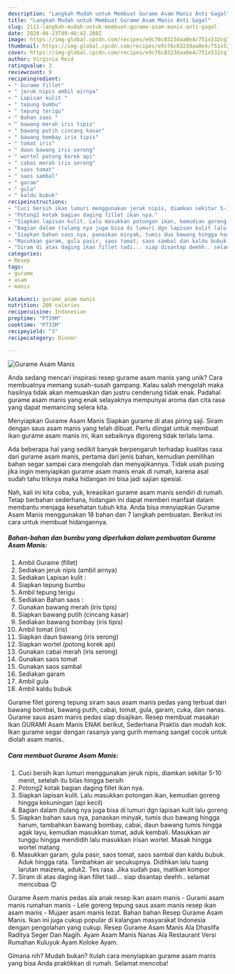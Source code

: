 ```yaml
---
description: "Langkah Mudah untuk Membuat Gurame Asam Manis Anti Gagal"
title: "Langkah Mudah untuk Membuat Gurame Asam Manis Anti Gagal"
slug: 2112-langkah-mudah-untuk-membuat-gurame-asam-manis-anti-gagal
date: 2020-06-23T09:40:42.208Z
image: https://img-global.cpcdn.com/recipes/e9c76c8323daa0e4/751x532cq70/gurame-asam-manis-foto-resep-utama.jpg
thumbnail: https://img-global.cpcdn.com/recipes/e9c76c8323daa0e4/751x532cq70/gurame-asam-manis-foto-resep-utama.jpg
cover: https://img-global.cpcdn.com/recipes/e9c76c8323daa0e4/751x532cq70/gurame-asam-manis-foto-resep-utama.jpg
author: Virginia Reid
ratingvalue: 3
reviewcount: 9
recipeingredient:
- " Gurame fillet"
- " jeruk nipis ambil airnya"
- " Lapisan kulit "
- " tepung bumbu"
- " tepung terigu"
- " Bahan saos "
- " bawang merah iris tipis"
- " bawang putih cincang kasar"
- " bawang bombay iris tipis"
- " tomat iris"
- " daun bawang iris serong"
- " wortel potong korek api"
- " cabai merah iris serong"
- " saos tomat"
- " saos sambal"
- " garam"
- " gula"
- " kaldu bubuk"
recipeinstructions:
- "Cuci bersih ikan lumuri menggunakan jeruk nipis, diamkan sekitar 5-10 menit, setelah itu bilas hingga bersih"
- "Potong2 kotak bagian daging fillet ikan nya."
- "Siapkan lapisan kulit. Lalu masukkan potongan ikan, kemudian goreng hingga kekuningan (api kecil)"
- "Bagian dalam (tulang nya juga bisa di lumuri dgn lapisan kulit lalu goreng"
- "Siapkan bahan saus nya, panaskan minyak, tumis duo bawang hingga harum, tambahkan bawang bombay, cabai, daun bawang tumis hingga agak layu, kemudian masukkan tomat, aduk kembali. Masukkan air tunggu hingga mendidih lalu masukkan irisan wortel. Masak hingga wortel matang"
- "Masukkan garam, gula pasir, saos tomat, saos sambal dan kaldu bubuk. Aduk hingga rata. Tambahkan air secukupnya. Didihkan lalu tuang larutan maizena, aduk2. Tes rasa. Jika sudah pas, matikan kompor"
- "Siram di atas daging ikan fillet tadi... siap disantap deehh.. selamat mencobaa 😊"
categories:
- Resep
tags:
- gurame
- asam
- manis

katakunci: gurame asam manis 
nutrition: 200 calories
recipecuisine: Indonesian
preptime: "PT39M"
cooktime: "PT33M"
recipeyield: "3"
recipecategory: Dinner

---
```



![Gurame Asam Manis](https://img-global.cpcdn.com/recipes/e9c76c8323daa0e4/751x532cq70/gurame-asam-manis-foto-resep-utama.jpg)

Anda sedang mencari inspirasi resep gurame asam manis yang unik? Cara membuatnya memang susah-susah gampang. Kalau salah mengolah maka hasilnya tidak akan memuaskan dan justru cenderung tidak enak. Padahal gurame asam manis yang enak selayaknya mempunyai aroma dan cita rasa yang dapat memancing selera kita.

Menyiapkan Gurame Asam Manis Siapkan gurame di atas piring saji. Siram dengan saus asam manis yang telah dibuat. Perlu diingat untuk membuat ikan gurame asam manis ini, ikan sebaiknya digoreng tidak terlalu lama.

Ada beberapa hal yang sedikit banyak berpengaruh terhadap kualitas rasa dari gurame asam manis, pertama dari jenis bahan, kemudian pemilihan bahan segar sampai cara mengolah dan menyajikannya. Tidak usah pusing jika ingin menyiapkan gurame asam manis enak di rumah, karena asal sudah tahu triknya maka hidangan ini bisa jadi sajian spesial.


Nah, kali ini kita coba, yuk, kreasikan gurame asam manis sendiri di rumah. Tetap berbahan sederhana, hidangan ini dapat memberi manfaat dalam membantu menjaga kesehatan tubuh kita. Anda bisa menyiapkan Gurame Asam Manis menggunakan 18 bahan dan 7 langkah pembuatan. Berikut ini cara untuk membuat hidangannya.

<!--inarticleads1-->

##### Bahan-bahan dan bumbu yang diperlukan dalam pembuatan Gurame Asam Manis:

1. Ambil  Gurame (fillet)
1. Sediakan  jeruk nipis (ambil airnya)
1. Sediakan  Lapisan kulit :
1. Siapkan  tepung bumbu
1. Ambil  tepung terigu
1. Sediakan  Bahan saos :
1. Gunakan  bawang merah (iris tipis)
1. Siapkan  bawang putih (cincang kasar)
1. Sediakan  bawang bombay (iris tipis)
1. Ambil  tomat (iris)
1. Siapkan  daun bawang (iris serong)
1. Siapkan  wortel (potong korek api)
1. Gunakan  cabai merah (iris serong)
1. Gunakan  saos tomat
1. Gunakan  saos sambal
1. Sediakan  garam
1. Ambil  gula
1. Ambil  kaldu bubuk


Gurame filet goreng tepung siram saus asam manis pedas yang terbuat dari bawang bombai, bawang putih, cabai, tomat, gula, garam, cuka, dan nanas. Gurame saus asam manis pedas siap disajikan. Resep membuat masakan Ikan GURAMI Asam Manis ENAK berikut, Sederhana Praktis dan mudah kok. Ikan gurame segar dengan rasanya yang gurih memang sangat cocok untuk diolah asam manis.. 

<!--inarticleads2-->

##### Cara membuat Gurame Asam Manis:

1. Cuci bersih ikan lumuri menggunakan jeruk nipis, diamkan sekitar 5-10 menit, setelah itu bilas hingga bersih
1. Potong2 kotak bagian daging fillet ikan nya.
1. Siapkan lapisan kulit. Lalu masukkan potongan ikan, kemudian goreng hingga kekuningan (api kecil)
1. Bagian dalam (tulang nya juga bisa di lumuri dgn lapisan kulit lalu goreng
1. Siapkan bahan saus nya, panaskan minyak, tumis duo bawang hingga harum, tambahkan bawang bombay, cabai, daun bawang tumis hingga agak layu, kemudian masukkan tomat, aduk kembali. Masukkan air tunggu hingga mendidih lalu masukkan irisan wortel. Masak hingga wortel matang
1. Masukkan garam, gula pasir, saos tomat, saos sambal dan kaldu bubuk. Aduk hingga rata. Tambahkan air secukupnya. Didihkan lalu tuang larutan maizena, aduk2. Tes rasa. Jika sudah pas, matikan kompor
1. Siram di atas daging ikan fillet tadi... siap disantap deehh.. selamat mencobaa 😊


Gurame Asem manis pedas ala anak resep ikan asam manis - Gurami asam manis rumahan manis - Lele goreng tepung saus asam manis resep ikan asam manis - Mujaer asam manis lezat. Bahan bahan Resep Gurame Asam Manis. Ikan ini juga cukup popular di kalangan masyarakat Indonesia dengan pengolahan yang cukup. Resep Gurame Asam Manis Ala Dhasilfa Raditya Seger Dan Nagih. Ayam Asam Manis Nanas Ala Restaurant Versi Rumahan Kuluyuk Ayam Koloke Ayam. 

Gimana nih? Mudah bukan? Itulah cara menyiapkan gurame asam manis yang bisa Anda praktikkan di rumah. Selamat mencoba!

